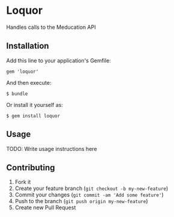 # Loquor

Handles calls to the Meducation API

## Installation

Add this line to your application's Gemfile:

    gem 'loquor'

And then execute:

    $ bundle

Or install it yourself as:

    $ gem install loquor

## Usage

TODO: Write usage instructions here

## Contributing

1. Fork it
2. Create your feature branch (`git checkout -b my-new-feature`)
3. Commit your changes (`git commit -am 'Add some feature'`)
4. Push to the branch (`git push origin my-new-feature`)
5. Create new Pull Request
